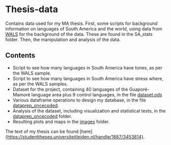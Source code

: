 # Thesis-data
Contains data used for my MA thesis. First, some scripts for background information on languages of South America and the world, using data from [WALS](https://wals.info/) for the background of the data. These are found in the SA_stats folder. Then, the manipulation and analysis of the data.

## Contents

- Script to see how many languages in South America have tones, as per the WALS sample.
- Script to see how many languages in South America have stress where, as per the WALS samples.
- Dataset for the project, containing 40 languages of the Guaporé-Mamoré language area plus 9 control languages, in the file [dataset.ods](data/dataset.ods)
- Various dataframe operations to design my database, in the file [dataprep_oncecoded](scripts/database_prep/dataprep_oncecoded).
- Analysis of the dataset, including visualization and statistical tests, in the [dataprep_oncecoded](scripts/analysis/guapore-mamore) folder.
- Resulting plots and maps in the [images](scripts/analysis/images) folder.

The text of my thesis can be found [here]{https://studenttheses.universiteitleiden.nl/handle/1887/3453814}.
